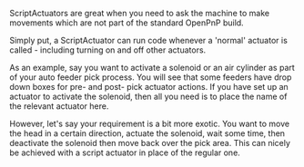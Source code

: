 ScriptActuators are great when you need to ask the machine to make movements which are not part of the standard OpenPnP build.

Simply put, a ScriptActuator can run code whenever a 'normal' actuator is called - including turning on and off other actuators.

As an example, say you want to activate a solenoid or an air cylinder as part of your auto feeder pick process.  You will see that some feeders have drop down boxes for pre- and post- pick actuator actions. If you have set up an actuator to activate the solenoid, then all you need is to place the name of the relevant actuator here.



However, let's say your requirement is a bit more exotic.  You want to move the head in a certain direction, actuate the solenoid, wait some time, then deactivate the solenoid then move back over the pick area.  This can nicely be achieved with a script actuator in place of the regular one.

